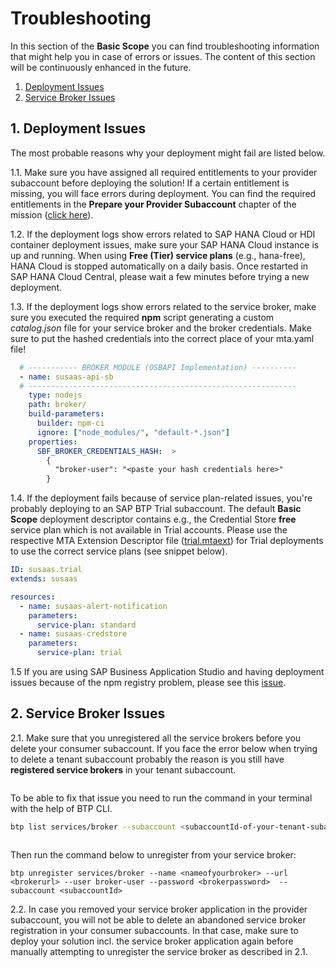 # Troubleshooting

In this section of the **Basic Scope** you can find troubleshooting information that might help you in case of errors or issues. The content of this section will be continuously enhanced in the future. 

1. [Deployment Issues](#1-Deployment-Issues)
2. [Service Broker Issues](#2-Service-Broker-Issues)

## 1. Deployment Issues

The most probable reasons why your deployment might fail are listed below.

1.1. Make sure you have assigned all required entitlements to your provider subaccount before deploying the solution! If a certain entitlement is missing, you will face errors during deployment. You can find the required entitlements in the **Prepare your Provider Subaccount** chapter of the mission ([click here](../2-prepare-provider-subaccount/README.md)).

1.2. If the deployment logs show errors related to SAP HANA Cloud or HDI container deployment issues, make sure your SAP HANA Cloud instance is up and running. When using **Free (Tier) service plans** (e.g., hana-free), HANA Cloud is stopped automatically on a daily basis. Once restarted in SAP HANA Cloud Central, please wait a few minutes before trying a new deployment.  

1.3. If the deployment logs show errors related to the service broker, make sure you executed the required **npm** script generating a custom *catalog.json* file for your service broker and the broker credentials. Make sure to put the hashed credentials into the correct place of your mta.yaml file! 

```yaml
  # ----------- BROKER MODULE (OSBAPI Implementation) ----------
  - name: susaas-api-sb
  # ------------------------------------------------------------
    type: nodejs
    path: broker/
    build-parameters:
      builder: npm-ci
      ignore: ["node_modules/", "default-*.json"]
    properties:
      SBF_BROKER_CREDENTIALS_HASH:  >
        {
          "broker-user": "<paste your hash credentials here>"
        }
```

1.4. If the deployment fails because of service plan-related issues, you're probably deploying to an SAP BTP Trial subaccount. The default **Basic Scope** deployment descriptor contains e.g., the Credential Store **free** service plan which is not available in Trial accounts. Please use the respective MTA Extension Descriptor file ([trial.mtaext](https://github.com/SAP-samples/btp-cf-cap-multitenant-susaas/blob/basic/configs/deployment/trial.mtaext)) for Trial deployments to use the correct service plans (see snippet below).

```yaml
ID: susaas.trial
extends: susaas

resources:
  - name: susaas-alert-notification
    parameters:
      service-plan: standard
  - name: susaas-credstore
    parameters:
      service-plan: trial
```

1.5 If you are using SAP Business Application Studio and having deployment issues because of the npm registry problem, please see this [issue](https://github.com/SAP-samples/btp-cf-cap-multitenant-susaas/issues/5).


## 2. Service Broker Issues

2.1. Make sure that you unregistered all the service brokers before you delete your consumer subaccount. If you face the error below when trying to delete a tenant subaccount probably the reason is you still have **registered service brokers** in your tenant subaccount. 

![<img src="./images/subaccount-delete-error.png" width="600"/>](./images/subaccount-delete-error.png?raw=true)

To be able to fix that issue you need to run the command in your terminal with the help of BTP CLI.

```sh
btp list services/broker --subaccount <subaccountId-of-your-tenant-subaccount>
```

![<img src="./images/list-broker.png" width="600"/>](./images/list-broker.png?raw=true)

Then run the command below to unregister from your service broker:
```
btp unregister services/broker --name <nameofyourbroker> --url <brokerurl> --user broker-user --password <brokerpassword>  --subaccount <subaccountId>
```

2.2. In case you removed your service broker application in the provider subaccount, you will not be able to delete an abandoned service broker registration in your consumer subaccounts. In that case, make sure to deploy your solution incl. the service broker application again before manually attempting to unregister the service broker as described in 2.1.

